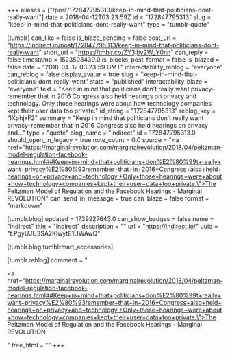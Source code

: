 +++
aliases = ["/post/172847795313/keep-in-mind-that-politicians-dont-really-want"]
date = 2018-04-12T03:23:59Z
id = "172847795313"
slug = "keep-in-mind-that-politicians-dont-really-want"
type = "tumblr-quote"

[tumblr]
can_like = false
is_blaze_pending = false
post_url = "https://indirect.io/post/172847795313/keep-in-mind-that-politicians-dont-really-want"
short_url = "https://tmblr.co/ZY3jby2W_Y0nn"
can_reply = false
timestamp = 1523503439.0
is_blocks_post_format = false
is_blazed = false
date = "2018-04-12 03:23:59 GMT"
interactability_reblog = "everyone"
can_reblog = false
display_avatar = true
slug = "keep-in-mind-that-politicians-dont-really-want"
state = "published"
interactability_blaze = "everyone"
text = "Keep in mind that politicians don’t really want privacy–remember that in 2016 Congress also held hearings on privacy and technology. Only those hearings were about how technology companies kept their user data too private."
id_string = "172847795313"
reblog_key = "IXphjxF2"
summary = "Keep in mind that politicians don’t really want privacy–remember that in 2016 Congress also held hearings on privacy and..."
type = "quote"
blog_name = "indirect"
id = 172847795313.0
should_open_in_legacy = true
note_count = 0.0
source = "<a href=\"https://marginalrevolution.com/marginalrevolution/2018/04/peltzman-model-regulation-facebook-hearings.html##Keep+in+mind+that+politicians+don%E2%80%99t+really+want+privacy%E2%80%93remember+that+in+2016+Congress+also+held+hearings+on+privacy+and+technology.+Only+those+hearings+were+about+how+technology+companies+kept+their+user+data+too+private.\">The Peltzman Model of Regulation and the Facebook Hearings - Marginal REVOLUTION</a>"
can_send_in_message = true
can_blaze = false
format = "markdown"

[tumblr.blog]
updated = 1739927643.0
can_show_badges = false
name = "indirect"
title = "indirect"
description = ""
url = "https://indirect.io/"
uuid = "t:PgyUJU3SA2Klwyt81UWAwQ"

[tumblr.blog.tumblrmart_accessories]

[tumblr.reblog]
comment = "<p><a href=\"https://marginalrevolution.com/marginalrevolution/2018/04/peltzman-model-regulation-facebook-hearings.html##Keep+in+mind+that+politicians+don%E2%80%99t+really+want+privacy%E2%80%93remember+that+in+2016+Congress+also+held+hearings+on+privacy+and+technology.+Only+those+hearings+were+about+how+technology+companies+kept+their+user+data+too+private.\">The Peltzman Model of Regulation and the Facebook Hearings - Marginal REVOLUTION</a></p>"
tree_html = ""
+++
